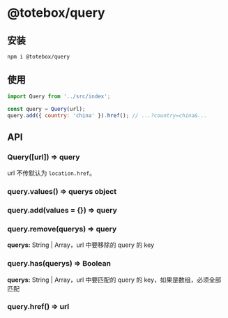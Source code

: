 # @totebox/query

## 安装

```
npm i @totebox/query
```

## 使用

```js
import Query from '../src/index';

const query = Query(url);
query.add({ country: 'china' }).href(); // ...?country=china&...
```

## API

### Query([url]) => query

url 不传默认为 `location.href`。

### query.values() => querys object

### query.add(values = {}) => query

### query.remove(querys) => query

**querys:** String | Array，url 中要移除的 query 的 key

### query.has(querys) => Boolean

**querys:** String | Array，url 中要匹配的 query 的 key，如果是数组，必须全部匹配

### query.href() => url